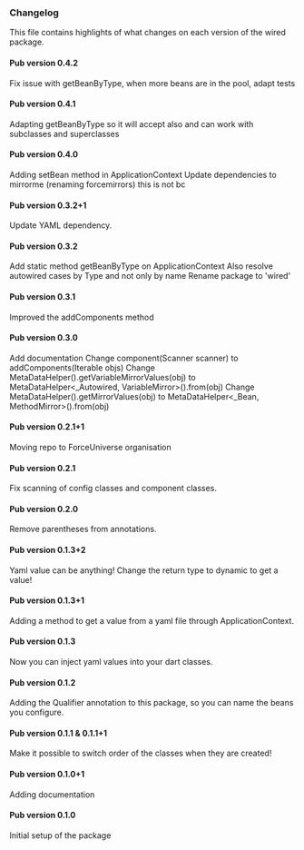 ### Changelog ###

This file contains highlights of what changes on each version of the wired package. 

#### Pub version 0.4.2 ####

Fix issue with getBeanByType, when more beans are in the pool, adapt tests

#### Pub version 0.4.1 ####

Adapting getBeanByType so it will accept also and can work with subclasses and superclasses

#### Pub version 0.4.0 ####

Adding setBean method in ApplicationContext
Update dependencies to mirrorme (renaming forcemirrors) this is not bc

#### Pub version 0.3.2+1 ####

Update YAML dependency.

#### Pub version 0.3.2 ####

Add static method getBeanByType on ApplicationContext
Also resolve autowired cases by Type and not only by name
Rename package to 'wired'

#### Pub version 0.3.1 ####

Improved the addComponents method

#### Pub version 0.3.0 ####

Add documentation
Change component(Scanner scanner) to addComponents(Iterable objs)
Change MetaDataHelper().getVariableMirrorValues(obj) to MetaDataHelper<_Autowired, VariableMirror>().from(obj)
Change MetaDataHelper().getMirrorValues(obj) to MetaDataHelper<_Bean, MethodMirror>().from(obj)

#### Pub version 0.2.1+1 ####

Moving repo to ForceUniverse organisation  

#### Pub version 0.2.1 ####

Fix scanning of config classes and component classes.  

#### Pub version 0.2.0 ####

Remove parentheses from annotations.  

#### Pub version 0.1.3+2 ####

Yaml value can be anything! Change the return type to dynamic to get a value!

#### Pub version 0.1.3+1 ####

Adding a method to get a value from a yaml file through ApplicationContext.

#### Pub version 0.1.3 ####

Now you can inject yaml values into your dart classes.

#### Pub version 0.1.2 ####

Adding the Qualifier annotation to this package, so you can name the beans you configure.

#### Pub version 0.1.1 & 0.1.1+1 ####

Make it possible to switch order of the classes when they are created!

#### Pub version 0.1.0+1 ####

Adding documentation

#### Pub version 0.1.0 ####

Initial setup of the package